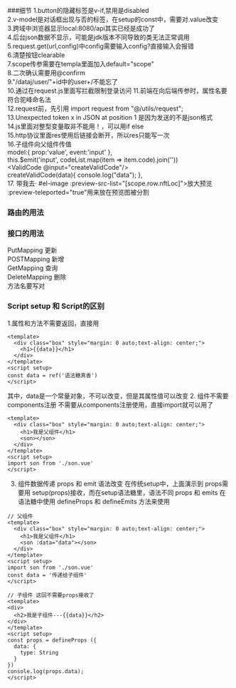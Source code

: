 ###细节
1.button的隐藏标签是v-if,禁用是disabled  
2.v-model是对话框出现与否的标签，在setup的const中，需要对.value改变  
3.跨域中浏览器显示local:8080/api其实已经是成功了  
4.后台json数据不显示，可能是jdk版本不同导致的类无法正常调用 
5.request.get(url,config)中config需要输入config?直接输入会报错  
6.清楚按钮clearable  
7.scope传参需要在templa里面加入default="scope"  
8.二次确认需要用@confirm  
9."/dataj/user/"+id中的user+/不能忘了  
10.通过在request.js里面写拦截限制登录访问
11.前端在向后端传参时，属性名要符合驼峰命名法  
12.request前，先引用  import request from "@/utils/request";  
13.Unexpected token x in JSON at position 1 是因为发送的不是json格式  
14.js里面对整型变量取非不能用！，可以用if else  
15.http协议里面res使用后链接会断开，所以res只能写一次  
16.子组件向父组件传值  
model:{
prop:'value',
event:'input'
},  
this.$emit('input', codeList.map(item => item.code).join(''))  
<ValidCode @input="createValidCode"/>  
createValidCode(data){
console.log("data");
},  
17. 带我去·
#el-image
:preview-src-list="[scope.row.nftLoc]">放大预览  
:preview-teleported="true"用来放在预览图被分割

### 路由的用法




### 接口的用法
PutMapping 更新  
POSTMapping 新增  
GetMapping 查询  
DeleteMapping 删除  
方法名要写对
### Script setup 和 Script的区别
1.属性和方法不需要返回，直接用
```
<template>
  <div class="box" style="margin: 0 auto;text-align: center;">
    <h1>{{data}}</h1>
  </div>
</template>
<script setup>
const data = ref('语法糖真香')
</script>
```
其中，data是一个常量对象，不可以改变，但是其属性值可以改变
2. 组件不需要components注册
   不需要从components注册使用，直接import就可以用了
```
<template>
  <div class="box" style="margin: 0 auto;text-align: center;">
    <h1>我是父组件</h1>
    <son></son>
  </div>
</template>
<script setup>
import son from './son.vue'
</script>
```
3. 组件数据传递 props 和 emit 语法改变
   在传统setup中，上面演示到 props需要用 setup(props)接收，而在setup语法糖里，语法不同 props 和 emits 在语法糖中使用 defineProps  和 defineEmits 方法来使用
```
// 父组件
<template>
  <div class="box" style="margin: 0 auto;text-align: center;">
    <h1>我是父组件</h1>
    <son :data="data"></son>
  </div>
</template>
<script setup>
import son from './son.vue'
const data = '传递给子组件'
</script>

// 子组件 这回不需要props接收了
<template>
<div>
  <h2>我是子组件---{{data}}</h2>
</div>
</template>
<script setup>
const props = defineProps ({
  data: {
    type: String
  }
})
console.log(props.data);
</script>
```
